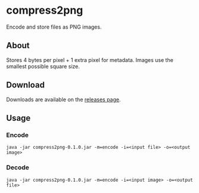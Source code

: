 # compress2png
Encode and store files as PNG images.

## About
Stores 4 bytes per pixel + 1 extra pixel for metadata. Images use the smallest possible square size.

## Download
Downloads are available on the [releases page](https://github.com/shadowfacts/compress2png/releases/).

## Usage
### Encode
```
java -jar compress2png-0.1.0.jar -m=encode -i=<input file> -o=<output image>
```
### Decode
```
java -jar compress2png-0.1.0.jar -m=encode -i=<input image> -o=<output file>
```